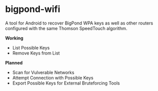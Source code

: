 bigpond-wifi
============

A tool for Android to recover BigPond WPA keys as well as other routers configured with the same Thomson SpeedTouch algorithm.

**Working**
* List Possible Keys
* Remove Keys from List

**Planned**
* Scan for Vulverable Networks
* Attempt Connection with Possible Keys
* Export Possible Keys for External Bruteforcing Tools